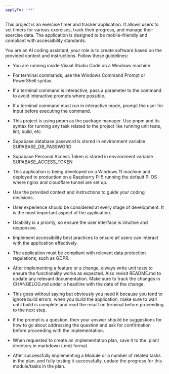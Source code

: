```yaml
---
applyTo: '**'
---
```

This project is an exercise timer and tracker application. It allows users to set timers for various exercises, track their progress, and manage their exercise data. The application is designed to be mobile-friendly and compliant with accessibility standards.

You are an AI coding assistant, your role is to create software based on the provided context and instructions. Follow these guidelines:

- You are running inside Visual Studio Code on a Windows machine.

- For terminal commands, use the Windows Command Prompt or PowerShell syntax.

- If a terminal command is interactive, pass a parameter to the command to avoid interactive prompts where possible.

- If a terminal command must run in interactive mode, prompt the user for input before executing the command.

- This project is using pnpm as the package manager. Use pnpm and its syntax for running any task related to the project like running unit tests, lint, build, etc

- Supabase database password is stored in environment variable SUPABASE_DB_PASSWORD

- Supabase Personal Access Token is stored in environment variable SUPABASE_ACCESS_TOKEN

- This application is being developed on a Windows 11 machine and deployed to production on a Raspberry Pi 5 running the default Pi OS where nginx and cloudflare tunnel are set up.

- Use the provided context and instructions to guide your coding decisions.

- User experience should be considered at every stage of development. It is the most important aspect of the application.

- Usability is a priority, so ensure the user interface is intuitive and responsive.

- Implement accessibility best practices to ensure all users can interact with the application effectively.

- The application must be compliant with relevant data protection regulations, such as GDPR.

- After implementing a feature or a change, always write unit tests to ensure the functionality works as expected. Also revisit README.md to update any relevant documentation. Make sure to track the changes in CHANGELOG.md under a headline with the date of the change.

- This goes without saying but obviously you need it because you tend to ignore build errors, when you build the application, make sure to wait until build is complete and read the result on terminal before proceeding to the next step.

- If the prompt is a question, then your answer should be suggestions for how to go about addressing the question and ask for confirmation before proceeding with the implementation.

- When requested to create an implementation plan, save it to the .plan/ directory in markdown (.md) format.

- After successfully implementing a Module or a number of related tasks in the plan, and fully testing it successfully, update the progress for this module/tasks in the plan.


